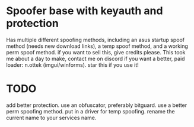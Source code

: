 # Spoofer base with keyauth and protection
Has multiple different spoofing methods, including an asus startup spoof method (needs new download links), a temp spoof method, and a working perm spoof method.
if you want to sell this, give credits please.
This took me about a day to make, contact me on discord if you want a better, paid loader: n.ottek (imgui/winforms).
star this if you use it!

# TODO
add better protection.
use an obfuscator, preferably bitguard.
use a better perm spoofing method.
put in a driver for temp spoofing.
rename the current name to your services name.
